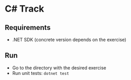 # C# Track

## Requirements
- .NET SDK (concrete version depends on the exercise)

## Run
- Go to the directory with the desired exercise
- Run unit tests: `dotnet test`

